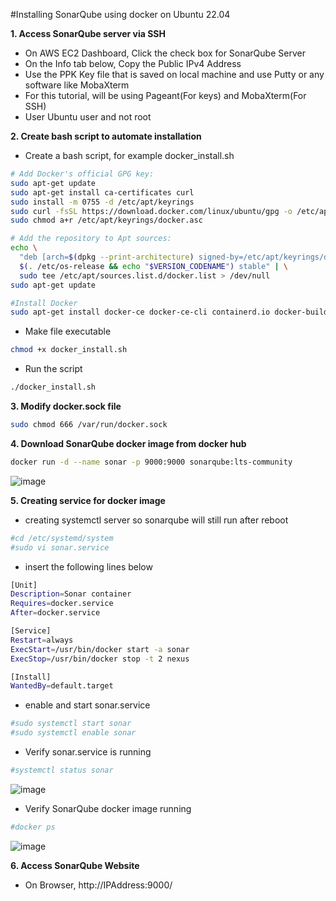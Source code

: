#Installing SonarQube using docker on Ubuntu 22.04

**1. Access SonarQube server via SSH**
  - On AWS EC2 Dashboard, Click the check box for SonarQube Server
  - On the Info tab below, Copy the Public IPv4 Address
  - Use the PPK Key file that is saved on local machine and use Putty or any software like MobaXterm
  - For this tutorial, will be using Pageant(For keys) and MobaXterm(For SSH)
  - User Ubuntu user and not root

**2. Create bash script to automate installation**
  - Create a bash script, for example docker_install.sh
```bash
# Add Docker's official GPG key:
sudo apt-get update
sudo apt-get install ca-certificates curl
sudo install -m 0755 -d /etc/apt/keyrings
sudo curl -fsSL https://download.docker.com/linux/ubuntu/gpg -o /etc/apt/keyrings/docker.asc
sudo chmod a+r /etc/apt/keyrings/docker.asc

# Add the repository to Apt sources:
echo \
  "deb [arch=$(dpkg --print-architecture) signed-by=/etc/apt/keyrings/docker.asc] https://download.docker.com/linux/ubuntu \
  $(. /etc/os-release && echo "$VERSION_CODENAME") stable" | \
  sudo tee /etc/apt/sources.list.d/docker.list > /dev/null
sudo apt-get update

#Install Docker
sudo apt-get install docker-ce docker-ce-cli containerd.io docker-buildx-plugin docker-compose-plugin
```
  - Make file executable
```bash
chmod +x docker_install.sh
```
  - Run the script
```bash
./docker_install.sh
```
**3. Modify docker.sock file**
```bash
sudo chmod 666 /var/run/docker.sock
```

**4. Download SonarQube docker image from docker hub**
```bash
docker run -d --name sonar -p 9000:9000 sonarqube:lts-community
```
  ![image](https://github.com/JRTugs/DevOps-CI-CD-on-AWS-EC2-instance/assets/29426766/4b6bd298-cbef-4734-9b07-11c75d48250b)

**5. Creating service for docker image**
  - creating systemctl server so sonarqube will still run after reboot
```bash
#cd /etc/systemd/system
#sudo vi sonar.service
```
  - insert the following lines below
```bash
[Unit]
Description=Sonar container
Requires=docker.service
After=docker.service

[Service]
Restart=always
ExecStart=/usr/bin/docker start -a sonar
ExecStop=/usr/bin/docker stop -t 2 nexus

[Install]
WantedBy=default.target
```
  - enable and start sonar.service
```bash
#sudo systemctl start sonar
#sudo systemctl enable sonar
```
  - Verify sonar.service is running
```bash
#systemctl status sonar
```
  ![image](https://github.com/JRTugs/DevOps-CI-CD-on-AWS-EC2-instance/assets/29426766/6746b01e-27e3-4462-bbe9-a657e6310435)

  - Verify SonarQube docker image running
```bash
#docker ps
```
  ![image](https://github.com/JRTugs/DevOps-CI-CD-on-AWS-EC2-instance/assets/29426766/e64e5f83-a815-47a1-ae7b-747c72be929f)

**6. Access SonarQube Website**
  - On Browser, http://IPAddress:9000/




